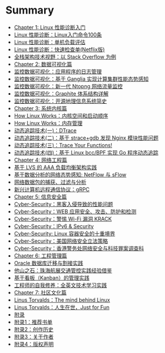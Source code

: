# Summary

* [Chapter 1: Linux 性能诊断入门]()
* [Linux 性能诊断：Linux入门命令100条](chapter/abc/Linux-Commands.md)
* [Linux 性能诊断：单机负载评估](chapter/abc/Linux-Perf-Load.md)
* [Linux 性能诊断：快速检查单(Netflix版)](chapter/abc/Linux-Perf-Netflix.md)
* [全栈架构技术视野：以 Stack Overflow 为例](chapter/abc/OpenSource-StackOverflow.md)
* [Chapter 2: 数据可视化篇]()
* [监控数据可视化：应用程序的日志管理](chapter/tools/Log.md)
* [监控数据可视化：基于 Ganglia 实现计算集群性能态势感知](chapter/tools/OpenSource-Ganglia.md)
* [监控数据可视化：新一代 Ntopng 网络流量监控](chapter/tools/Network-Ntopng.md)
* [监控数据可视化：Graphite 体系结构详解](chapter/tools/Visualization-Graphite.md)
* [监控数据可视化：开源地理信息系统简史](chapter/tools/Visualization-GIS.md)
* [Chapter 3: 系统内核篇]()
* [How Linux Works：内核空间和启动顺序](chapter/kernel/Linux-Works.md)
* [How Linux Works：内存管理](chapter/kernel/Linux-Works-Memory.md)
* [动态追踪技术(一)：DTrace](chapter/dtrace/DTrace.md)
* [动态追踪技术(二)：基于 strace+gdb 发现 Nginx 模块性能问题](chapter/dtrace/DTrace_Strace_Gdb.md)
* [动态追踪技术(三)：Trace Your Functions!](chapter/dtrace/DTrace_FTrace.md)
* [动态追踪技术(四)：基于 Linux bcc/BPF 实现 Go 程序动态追踪](chapter/dtrace/DTrace_bcc.md)
* [Chapter 4: 网络工程篇]()
* [基于 LVS 的 AAA 负载均衡架构实践](chapter/network/AAA.md)
* [基于数据分析的网络态势感知: NetFlow 与 sFlow](chapter/network/Network-sFlow.md)
* [网络数据包的捕获、过滤与分析](chapter/network/Network-Pcap.md)
* [新兴计算机远程通信协议：gRPC](chapter/network/Protocol-gRPC.md)
* [Chapter 5: 信息安全篇]()
* [Cyber-Security：黑客入侵导致的性能问题](chapter/security/CyberSecurity-SSH.md)
* [Cyber-Security：WEB 应用安全、攻击、防护和检测](chapter/security/CyberSecurity-Headers.md)
* [Cyber-Security：警惕 Wi-Fi 漏洞 KRACK](chapter/security/CyberSecurity-Headers.md)
* [Cyber-Security：IPv6 & Security](chapter/security/Protocol-IPv6.md)
* [Cyber-Security: Linux 容器安全的十重境界](chapter/security/DevOps-Container-Security.md)
* [Cyber-Security：美国网络安全立法策略](chapter/security/law.md)
* [Cyber-Security：香港警务处网络安全与科技罪案调查科](chapter/security/CyberSecurity-CSTCB.md)
* [Chapter 6: 工程管理篇]()
* [Oracle 数据库迁移与割接实践](chapter/thinking/Technology-Oracle.md)
* [他山之石：珠海航展交通管控实践经验借鉴](chapter/thinking/Network-Traffic.md)
* [基于看板（Kanban）的管理实践](chapter/thinking/Teamwork-Kanban.md)
* [工程师的自我修养：全英文技术学习实践](chapter/thinking/Technology-English.md)
* [Chapter 7: 社区文化篇]()
* [Linus Torvalds：The mind behind Linux](chapter/culture/Linus.md)
* [Linus Torvalds：人生在世，Just for Fun](chapter/culture/Linus_JustForFun.md)
* [附录]()
* [附录1：推荐书单](chapter/books/books.md)
* [附录2：创作历史](chapter/about/eBook-LPM.md)
* [附录3：关于作者](chapter/about/Catalog.md)
* [附录4：版权声明](chapter/about/License.md)
